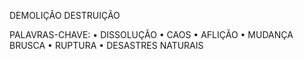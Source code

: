 DEMOLIÇÃO
DESTRUIÇÃO

PALAVRAS-CHAVE:
• DISSOLUÇÃO
• CAOS
• AFLIÇÃO
• MUDANÇA BRUSCA
• RUPTURA
• DESASTRES NATURAIS